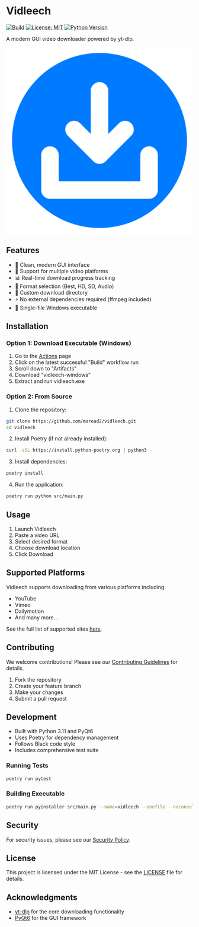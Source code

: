 # Vidleech

[![Build](https://github.com/maread2/vidleech/actions/workflows/build.yml/badge.svg)](https://github.com/maread2/vidleech/actions/workflows/build.yml)
[![License: MIT](https://img.shields.io/badge/License-MIT-yellow.svg)](https://opensource.org/licenses/MIT)
[![Python Version](https://img.shields.io/badge/python-3.11-blue.svg)](https://www.python.org/downloads/)

A modern GUI video downloader powered by yt-dlp.

![Vidleech Screenshot](docs/screenshot.png)

## Features

- 🎨 Clean, modern GUI interface
- 🎥 Support for multiple video platforms
- 📊 Real-time download progress tracking
- 🔧 Format selection (Best, HD, SD, Audio)
- 📁 Custom download directory
- ⚡ No external dependencies required (ffmpeg included)
- 🚀 Single-file Windows executable

## Installation

### Option 1: Download Executable (Windows)

1. Go to the [Actions](https://github.com/maread2/vidleech/actions) page
2. Click on the latest successful "Build" workflow run
3. Scroll down to "Artifacts"
4. Download "vidleech-windows"
5. Extract and run vidleech.exe

### Option 2: From Source

1. Clone the repository:
```bash
git clone https://github.com/maread2/vidleech.git
cd vidleech
```

2. Install Poetry (if not already installed):
```bash
curl -sSL https://install.python-poetry.org | python3 -
```

3. Install dependencies:
```bash
poetry install
```

4. Run the application:
```bash
poetry run python src/main.py
```

## Usage

1. Launch Vidleech
2. Paste a video URL
3. Select desired format
4. Choose download location
5. Click Download

## Supported Platforms

Vidleech supports downloading from various platforms including:
- YouTube
- Vimeo
- Dailymotion
- And many more...

See the full list of supported sites [here](https://github.com/yt-dlp/yt-dlp/blob/master/supportedsites.md).

## Contributing

We welcome contributions! Please see our [Contributing Guidelines](CONTRIBUTING.md) for details.

1. Fork the repository
2. Create your feature branch
3. Make your changes
4. Submit a pull request

## Development

- Built with Python 3.11 and PyQt6
- Uses Poetry for dependency management
- Follows Black code style
- Includes comprehensive test suite

### Running Tests

```bash
poetry run pytest
```

### Building Executable

```bash
poetry run pyinstaller src/main.py --name=vidleech --onefile --noconsole
```

## Security

For security issues, please see our [Security Policy](SECURITY.md).

## License

This project is licensed under the MIT License - see the [LICENSE](LICENSE) file for details.

## Acknowledgments

- [yt-dlp](https://github.com/yt-dlp/yt-dlp) for the core downloading functionality
- [PyQt6](https://www.riverbankcomputing.com/software/pyqt/) for the GUI framework

